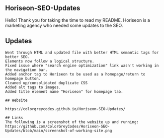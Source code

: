 ## Horiseon-SEO-Updates

Hello! Thank you for taking the time to read my README. Horiseon is a marketing agency who needed some updates to the SEO. 

## Updates
```
Went through HTML and updated file with better HTML semantic tags for better SEO.
Elements now follow a logical structure.
Fixed issue where "search engine optimization" link wasn't working in the navigation bar.
Added anchor tag to Horiseon to be used as a homepage/return to homepage button.
Cleaned up/consolidated duplicate CSS
Added alt tags to images.
Added title element name "Horiseon" for homepage tab.

## Website

https://colorgreycodes.github.io/Horiseon-SEO-Updates/

## Links
The following is a screenshot of the website up and running: https://github.com/ColorGreyCodes/Horiseon-SEO-Updates/blob/main/screenshot-of-working-site.png

